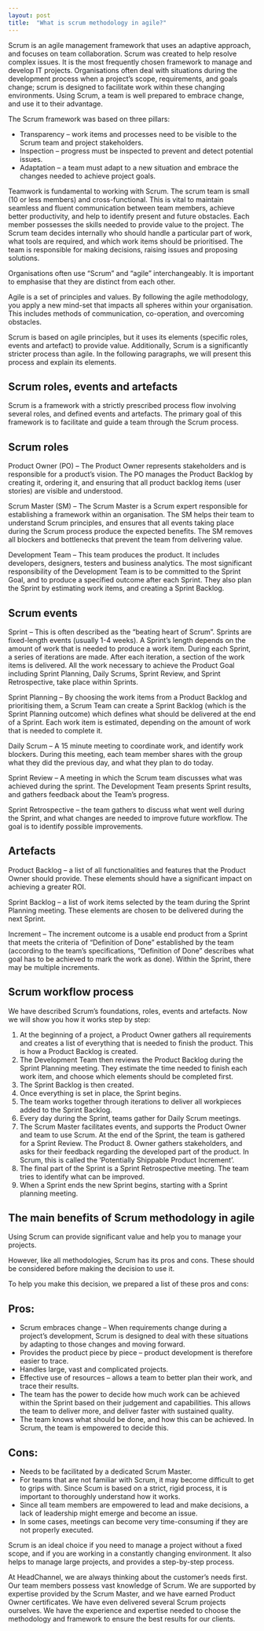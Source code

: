 ```yaml
---
layout: post
title:  "What is scrum methodology in agile?"
---
```


Scrum is an agile management framework that uses an adaptive approach, and focuses on team collaboration. Scrum was created to help resolve complex issues. It is the most frequently chosen framework to manage and develop IT projects. Organisations often deal with situations during the development process when a project’s scope, requirements, and goals change; scrum is designed to facilitate work within these changing environments. Using Scrum, a team is well prepared to embrace change, and use it to their advantage.

The Scrum framework was based on three pillars:

- Transparency – work items and processes need to be visible to the Scrum team and project stakeholders.
- Inspection – progress must be inspected to prevent and detect potential issues.
- Adaptation – a team must adapt to a new situation and embrace the changes needed to achieve project goals.
  
Teamwork is fundamental to working with Scrum. The scrum team is small (10 or less members) and cross-functional. This is vital to maintain seamless and fluent communication between team members, achieve better productivity, and help to identify present and future obstacles. Each member possesses the skills needed to provide value to the project. The Scrum team decides internally who should handle a particular part of work, what tools are required, and which work items should be prioritised. The team is responsible for making decisions, raising issues and proposing solutions.

Organisations often use “Scrum” and “agile” interchangeably. It is important to emphasise that they are distinct from each other.

Agile is a set of principles and values. By following the agile methodology, you apply a new mind-set that impacts all spheres within your organisation. This includes methods of communication, co-operation, and overcoming obstacles.

Scrum is based on agile principles, but it uses its elements (specific roles, events and artefact) to provide value. Additionally, Scrum is a significantly stricter process than agile. In the following paragraphs, we will present this process and explain its elements.

## Scrum roles, events and artefacts
Scrum is a framework with a strictly prescribed process flow involving several roles, and defined events and artefacts. The primary goal of this framework is to facilitate and guide a team through the Scrum process.

## Scrum roles
Product Owner (PO) – The Product Owner represents stakeholders and is responsible for a product’s vision. The PO manages the Product Backlog by creating it, ordering it, and ensuring that all product backlog items (user stories) are visible and understood.

Scrum Master (SM) – The Scrum Master is a Scrum expert responsible for establishing a framework within an organisation. The SM helps their team to understand Scrum principles, and ensures that all events taking place during the Scrum process produce the expected benefits. The SM removes all blockers and bottlenecks that prevent the team from delivering value.

Development Team – This team produces the product. It includes developers, designers, testers and business analytics. The most significant responsibility of the Development Team is to be committed to the Sprint Goal, and to produce a specified outcome after each Sprint. They also plan the Sprint by estimating work items, and creating a Sprint Backlog.


## Scrum events
Sprint – This is often described as the “beating heart of Scrum”. Sprints are fixed-length events (usually 1-4 weeks). A Sprint’s length depends on the amount of work that is needed to produce a work item. During each Sprint, a series of iterations are made. After each iteration, a section of the work items is delivered. All the work necessary to achieve the Product Goal including Sprint Planning, Daily Scrums, Sprint Review, and Sprint Retrospective, take place within Sprints.

Sprint Planning – By choosing the work items from a Product Backlog and prioritising them, a Scrum Team can create a Sprint Backlog (which is the Sprint Planning outcome) which defines what should be delivered at the end of a Sprint. Each work item is estimated, depending on the amount of work that is needed to complete it.

Daily Scrum – A 15 minute meeting to coordinate work, and identify work blockers. During this meeting, each team member shares with the group what they did the previous day, and what they plan to do today.

Sprint Review – A meeting in which the Scrum team discusses what was achieved during the sprint. The Development Team presents Sprint results, and gathers feedback about the Team’s progress.

Sprint Retrospective – the team gathers to discuss what went well during the Sprint, and what changes are needed to improve future workflow. The goal is to identify possible improvements.

## Artefacts
Product Backlog – a list of all functionalities and features that the Product Owner should provide. These elements should have a significant impact on achieving a greater ROI.

Sprint Backlog – a list of work items selected by the team during the Sprint Planning meeting. These elements are chosen to be delivered during the next Sprint.

Increment – The increment outcome is a usable end product from a Sprint that meets the criteria of “Definition of Done” established by the team (according to the team’s specifications, “Definition of Done” describes what goal has to be achieved to mark the work as done). Within the Sprint, there may be multiple increments.

## Scrum workflow process
We have described Scrum’s foundations, roles, events and artefacts. Now we will show you how it works step by step:

1. At the beginning of a project, a Product Owner gathers all requirements and creates a list of everything that is needed to finish the product. This is how a Product Backlog is created.
2. The Development Team then reviews the Product Backlog during the Sprint Planning meeting. They estimate the time needed to finish each work item, and choose which elements should be completed first.
3. The Sprint Backlog is then created.
4. Once everything is set in place, the Sprint begins.
5. The team works together through iterations to deliver all workpieces added to the Sprint Backlog.
6. Every day during the Sprint, teams gather for Daily Scrum meetings.
7. The Scrum Master facilitates events, and supports the Product Owner and team to use Scrum. At the end of the Sprint, the team is gathered for a Sprint Review. The Product 8. Owner gathers stakeholders, and asks for their feedback regarding the developed part of the product. In Scrum, this is called the ‘Potentially Shippable Product Increment’.
8. The final part of the Sprint is a Sprint Retrospective meeting. The team tries to identify what can be improved.
9. When a Sprint ends the new Sprint begins, starting with a Sprint planning meeting.

## The main benefits of Scrum methodology in agile
Using Scrum can provide significant value and help you to manage your projects.

However, like all methodologies, Scrum has its pros and cons. These should be considered before making the decision to use it.

To help you make this decision, we prepared a list of these pros and cons:

## Pros:
- Scrum embraces change – When requirements change during a project’s development, Scrum is designed to deal with these situations by adapting to those changes and moving forward.
- Provides the product piece by piece – product development is therefore easier to trace.
- Handles large, vast and complicated projects.
- Effective use of resources – allows a team to better plan their work, and trace their results.
- The team has the power to decide how much work can be achieved within the Sprint based on their judgement and capabilities. This allows the team to deliver more, and deliver faster with sustained quality.
- The team knows what should be done, and how this can be achieved. In Scrum, the team is empowered to decide this.
  
## Cons:
- Needs to be facilitated by a dedicated Scrum Master.
- For teams that are not familiar with Scrum, it may become difficult to get to grips with. Since Scum is based on a strict, rigid process, it is important to thoroughly understand how it works.
- Since all team members are empowered to lead and make decisions, a lack of leadership might emerge and become an issue.
- In some cases, meetings can become very time-consuming if they are not properly executed.

Scrum is an ideal choice if you need to manage a project without a fixed scope, and if you are working in a constantly changing environment. It also helps to manage large projects, and provides a step-by-step process.

At HeadChannel, we are always thinking about the customer’s needs first. Our team members possess vast knowledge of Scrum. We are supported by expertise provided by the Scrum Master, and we have earned Product Owner certificates. We have even delivered several Scrum projects ourselves. We have the experience and expertise needed to choose the methodology and framework to ensure the best results for our clients.
